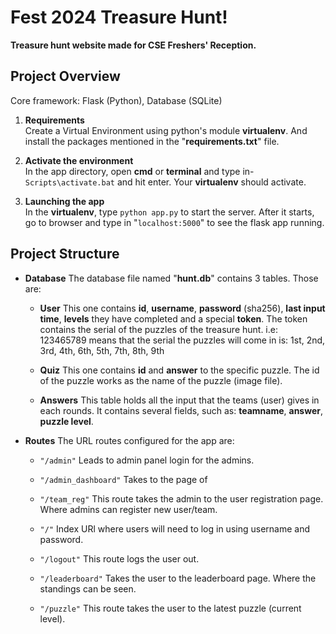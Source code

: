 # Fest 2024 Treasure Hunt!
**Treasure hunt website made for CSE Freshers' Reception.**

##  Project Overview
Core framework: Flask (Python), Database (SQLite)
 1. **Requirements** <br>
 Create a Virtual Environment using python's module **virtualenv**. And install the packages mentioned in the "**requirements.txt**" file.

2. **Activate the environment** <br>
In the app directory, open **cmd** or **terminal** and type in- `Scripts\activate.bat` and hit enter. Your **virtualenv** should activate.

3. **Launching the app**<br>
In the **virtualenv**, type `python app.py` to start the server. After it starts, go to browser and type in "`localhost:5000`" to see the flask app running.

## Project Structure
 - **Database**
 The database file named "**hunt.db**" contains 3 tables. Those are: 
 
	 - **User**
	 This one contains **id**, **username**, **password** (sha256), **last input time**, **levels** they have completed and a special **token**. The token contains the serial of the puzzles of the treasure hunt. i.e: 123465789 means that the serial the puzzles will come in is: 1st, 2nd, 3rd, 4th, 6th, 5th, 7th, 8th, 9th

	- **Quiz**
	This one contains **id** and **answer** to the specific puzzle. The id of the puzzle works as the name of the puzzle (image file).

	- **Answers**
	This table holds all the input that the teams (user) gives in each rounds. It contains several fields, such as: **teamname**, **answer**, **puzzle level**.
 
 - **Routes**
The URL routes configured for the app are: 
	 - `"/admin"`
	 Leads to admin panel login for the admins.
	- `"/admin_dashboard"`
Takes to the page of 
	- `"/team_reg"`
	This route takes the admin to the user registration page. Where admins can register new user/team.

	- `"/"`
		Index URl where users will need to log in using username and password.
	- `"/logout"`
	This route logs the user out.
	- `"/leaderboard"`
	Takes the user to the leaderboard page. Where the standings can be seen.
	- `"/puzzle"`
	This route takes the user to the latest puzzle (current level).
